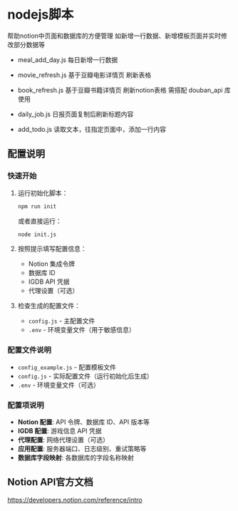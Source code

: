 # nodejs脚本
帮助notion中页面和数据库的方便管理
如新增一行数据、新增模板页面并实时修改部分数据等

- meal_add_day.js 
每日新增一行数据

- movie_refresh.js
基于豆瓣电影详情页 刷新表格

- book_refresh.js
基于豆瓣书籍详情页 刷新notion表格
需搭配 douban_api  库使用
 
- daily_job.js
日报页面复制后刷新标题内容

- add_todo.js
读取文本，往指定页面中，添加一行内容

## 配置说明

### 快速开始
1. 运行初始化脚本：
   ```bash
   npm run init
   ```
   或者直接运行：
   ```bash
   node init.js
   ```

2. 按照提示填写配置信息：
   - Notion 集成令牌
   - 数据库 ID
   - IGDB API 凭据
   - 代理设置（可选）

3. 检查生成的配置文件：
   - `config.js` - 主配置文件
   - `.env` - 环境变量文件（用于敏感信息）

### 配置文件说明
- `config_example.js` - 配置模板文件
- `config.js` - 实际配置文件（运行初始化后生成）
- `.env` - 环境变量文件（可选）

### 配置项说明
- **Notion 配置**: API 令牌、数据库 ID、API 版本等
- **IGDB 配置**: 游戏信息 API 凭据
- **代理配置**: 网络代理设置（可选）
- **应用配置**: 服务器端口、日志级别、重试策略等
- **数据库字段映射**: 各数据库的字段名称映射

## Notion API官方文档
https://developers.notion.com/reference/intro

